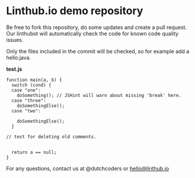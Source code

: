 # Linthub.io demo repository

Be free to fork this repository, do some updates and create a pull request. Our linthubot will automatically check the code for known code quality issues.

Only the files included in the commit will be checked, so for example add a hello.java.

**test.js**
```
function main(a, b) {
  switch (cond) {
  case "one":
    doSomething(); // JSHint will warn about missing 'break' here.
  case "three":
    doSomethingElse();
  case "two":
    
    doSomethingElse();
  }
  
// test for deleting old comments. 


  return a == null;
}
```

For any questions, contact us at @dutchcoders or hello@linthub.io
